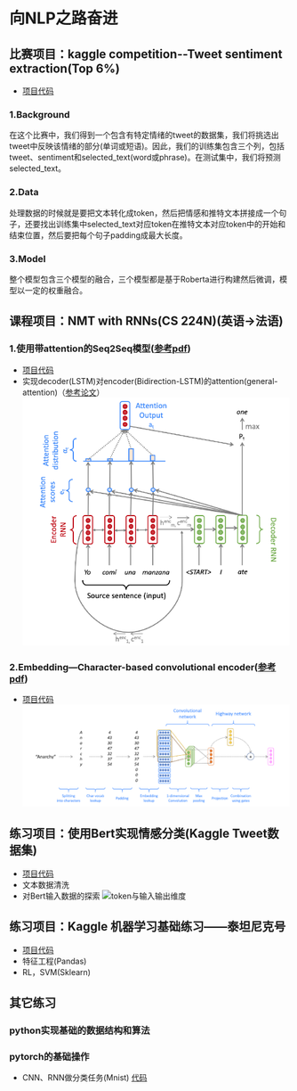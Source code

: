 # 向NLP之路奋进
## 比赛项目：kaggle competition--Tweet sentiment extraction(Top 6%)
+ [项目代码](https://github.com/wuzhixin1010/Practice/tree/master/%E7%89%B9%E5%BE%81%E6%8F%90%E5%8F%96Kaggle-Tweet%20sentiment%20extration)
### 1.Background
在这个比赛中，我们得到一个包含有特定情绪的tweet的数据集，我们将挑选出tweet中反映该情绪的部分(单词或短语)。因此，我们的训练集包含三个列，包括tweet、sentiment和selected_text(word或phrase)。在测试集中，我们将预测selected_text。
### 2.Data
处理数据的时候就是要把文本转化成token，然后把情感和推特文本拼接成一个句子，还要找出训练集中selected_text对应token在推特文本对应token中的开始和结束位置，然后要把每个句子padding成最大长度。
### 3.Model
整个模型包含三个模型的融合，三个模型都是基于Roberta进行构建然后微调，模型以一定的权重融合。
## 课程项目：NMT with RNNs(CS 224N)(英语->法语)
### 1.使用带attention的Seq2Seq模型([参考pdf](https://github.com/wuzhixin1010/Practice/blob/master/%E6%9C%BA%E5%99%A8%E7%BF%BB%E8%AF%91cs224N/%E5%8F%82%E8%80%83pdf/a4.pdf))
+ [项目代码](https://github.com/wuzhixin1010/Practice/tree/master/%E6%9C%BA%E5%99%A8%E7%BF%BB%E8%AF%91cs224N/CS224N-a4/a4)
+ 实现decoder(LSTM)对encoder(Bidirection-LSTM)的attention(general-attention)（[参考论文](https://arxiv.org/pdf/1409.0473.pdf)）
![attention](图片/nmt-attention.png)

### 2.Embedding—Character-based convolutional encoder([参考pdf](https://github.com/wuzhixin1010/Practice/blob/master/%E6%9C%BA%E5%99%A8%E7%BF%BB%E8%AF%91cs224N/%E5%8F%82%E8%80%83pdf/a5.pdf))
+ [项目代码](https://github.com/wuzhixin1010/Practice/tree/master/%E6%9C%BA%E5%99%A8%E7%BF%BB%E8%AF%91cs224N/CS224N-a5)
![embedding](图片/nmt-embedding.png)


## 练习项目：使用Bert实现情感分类(Kaggle Tweet数据集) 
+ [项目代码](情感分类/bert_sentiment_clasifacation.ipynb)
+ 文本数据清洗
+ 对Bert输入数据的探索
![token与输入输出维度](https://github.com/wuzhixin1010/Practice/blob/master/%E5%9B%BE%E7%89%87/1.png)

## 练习项目：Kaggle 机器学习基础练习——泰坦尼克号  
+ [项目代码](机器学习—泰坦尼克号/tatannic.ipynb)
+ 特征工程(Pandas)
+ RL，SVM(Sklearn)

## 其它练习
### python实现基础的数据结构和算法
### pytorch的基础操作
+ CNN、RNN做分类任务(Mnist)  [代码](pytorch的基础练习/pytorch-10CNN.py)
